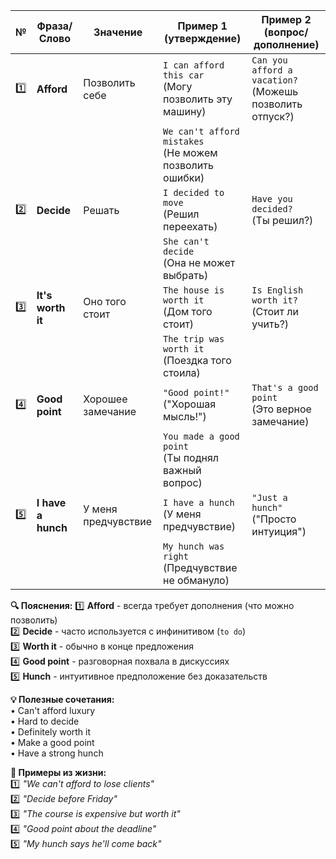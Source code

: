 | №   | Фраза/Слово      | Значение                      | Пример 1 (утверждение)                  | Пример 2 (вопрос/дополнение)       |
|-----|------------------|-------------------------------|------------------------------------------|------------------------------------|
| 1️⃣  | **Afford**       | Позволить себе                | `I can afford this car`<br>(Могу позволить эту машину) | `Can you afford a vacation?`<br>(Можешь позволить отпуск?) |
|     |                  |                               | `We can't afford mistakes`<br>(Не можем позволить ошибки) |                                    |
| 2️⃣  | **Decide**       | Решать                        | `I decided to move`<br>(Решил переехать) | `Have you decided?`<br>(Ты решил?) |
|     |                  |                               | `She can't decide`<br>(Она не может выбрать) |                                    |
| 3️⃣  | **It's worth it**| Оно того стоит                | `The house is worth it`<br>(Дом того стоит) | `Is English worth it?`<br>(Стоит ли учить?) |
|     |                  |                               | `The trip was worth it`<br>(Поездка того стоила) |                                    |
| 4️⃣  | **Good point**   | Хорошее замечание             | `"Good point!"`<br>("Хорошая мысль!") | `That's a good point`<br>(Это верное замечание) |
|     |                  |                               | `You made a good point`<br>(Ты поднял важный вопрос) |                                    |
| 5️⃣  | **I have a hunch**| У меня предчувствие          | `I have a hunch`<br>(У меня предчувствие) | `"Just a hunch"`<br>("Просто интуиция") |
|     |                  |                               | `My hunch was right`<br>(Предчувствие не обмануло) |                                    |

**🔍 Пояснения:**
1️⃣ **Afford** - всегда требует дополнения (что можно позволить)  
2️⃣ **Decide** - часто используется с инфинитивом (`to do`)  
3️⃣ **Worth it** - обычно в конце предложения  
4️⃣ **Good point** - разговорная похвала в дискуссиях  
5️⃣ **Hunch** - интуитивное предположение без доказательств  

**💡 Полезные сочетания:**  
• Can't afford luxury  
• Hard to decide  
• Definitely worth it  
• Make a good point  
• Have a strong hunch  

**📌 Примеры из жизни:**  
1️⃣ *"We can't afford to lose clients"*  
2️⃣ *"Decide before Friday"*  
3️⃣ *"The course is expensive but worth it"*  
4️⃣ *"Good point about the deadline"*  
5️⃣ *"My hunch says he'll come back"*  
